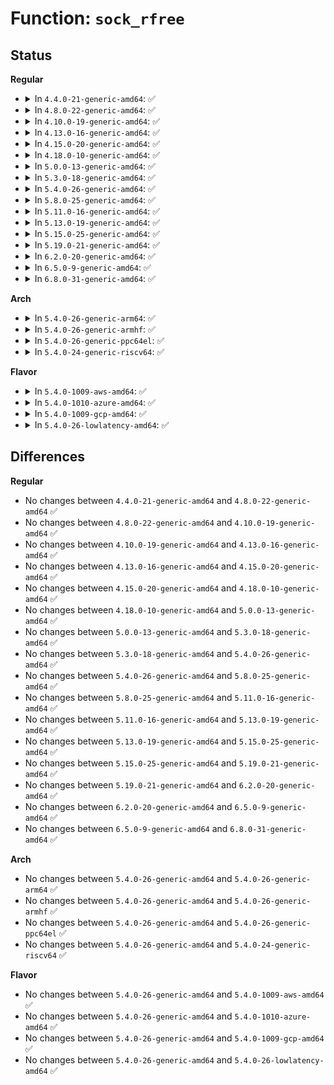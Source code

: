 # Function: <code>sock_rfree</code>

## Status
<b>Regular</b>
<ul>
<li>
<details>
<summary>In <code>4.4.0-21-generic-amd64</code>: ✅</summary>

```c
void sock_rfree(struct sk_buff * skb)
```

```json
{
  "name": "sock_rfree",
  "collision_type": "Unique Global",
  "inline_type": "No",
  "funcs": [
    {
      "addr": 18446744071586185904,
      "name": "sock_rfree",
      "external": true,
      "loc": "net/core/sock.c:1701",
      "file": "net/core/sock.c",
      "inline": "seen, unknown",
      "caller_inline": [],
      "caller_func": [
        "net/netlink/af_netlink.c:netlink_skb_destructor"
      ]
    }
  ],
  "symbols": [
    {
      "addr": 18446744071586185904,
      "name": "sock_rfree",
      "section": ".text",
      "bind": "STB_GLOBAL",
      "size": 48
    }
  ]
}
```
</details>
</li>
<li>
<details>
<summary>In <code>4.8.0-22-generic-amd64</code>: ✅</summary>

```c
void sock_rfree(struct sk_buff * skb)
```

```json
{
  "name": "sock_rfree",
  "collision_type": "Unique Global",
  "inline_type": "No",
  "funcs": [
    {
      "addr": 18446744071586618400,
      "name": "sock_rfree",
      "external": true,
      "loc": "net/core/sock.c:1730",
      "file": "net/core/sock.c",
      "inline": "seen, unknown",
      "caller_inline": [],
      "caller_func": [
        "net/netlink/af_netlink.c:netlink_skb_destructor"
      ]
    }
  ],
  "symbols": [
    {
      "addr": 18446744071586618400,
      "name": "sock_rfree",
      "section": ".text",
      "bind": "STB_GLOBAL",
      "size": 77
    }
  ]
}
```
</details>
</li>
<li>
<details>
<summary>In <code>4.10.0-19-generic-amd64</code>: ✅</summary>

```c
void sock_rfree(struct sk_buff * skb)
```

```json
{
  "name": "sock_rfree",
  "collision_type": "Unique Global",
  "inline_type": "No",
  "funcs": [
    {
      "addr": 18446744071586802528,
      "name": "sock_rfree",
      "external": true,
      "loc": "net/core/sock.c:1728",
      "file": "net/core/sock.c",
      "inline": "seen, unknown",
      "caller_inline": [],
      "caller_func": [
        "net/netlink/af_netlink.c:netlink_skb_destructor"
      ]
    }
  ],
  "symbols": [
    {
      "addr": 18446744071586802528,
      "name": "sock_rfree",
      "section": ".text",
      "bind": "STB_GLOBAL",
      "size": 89
    }
  ]
}
```
</details>
</li>
<li>
<details>
<summary>In <code>4.13.0-16-generic-amd64</code>: ✅</summary>

```c
void sock_rfree(struct sk_buff * skb)
```

```json
{
  "name": "sock_rfree",
  "collision_type": "Unique Global",
  "inline_type": "No",
  "funcs": [
    {
      "addr": 18446744071586926432,
      "name": "sock_rfree",
      "external": true,
      "loc": "net/core/sock.c:1867",
      "file": "net/core/sock.c",
      "inline": "seen, unknown",
      "caller_inline": [],
      "caller_func": [
        "net/netlink/af_netlink.c:netlink_skb_destructor"
      ]
    }
  ],
  "symbols": [
    {
      "addr": 18446744071586926432,
      "name": "sock_rfree",
      "section": ".text",
      "bind": "STB_GLOBAL",
      "size": 89
    }
  ]
}
```
</details>
</li>
<li>
<details>
<summary>In <code>4.15.0-20-generic-amd64</code>: ✅</summary>

```c
void sock_rfree(struct sk_buff * skb)
```

```json
{
  "name": "sock_rfree",
  "collision_type": "Unique Global",
  "inline_type": "No",
  "funcs": [
    {
      "addr": 18446744071587419024,
      "name": "sock_rfree",
      "external": true,
      "loc": "net/core/sock.c:1878",
      "file": "net/core/sock.c",
      "inline": "seen, unknown",
      "caller_inline": [],
      "caller_func": [
        "net/netlink/af_netlink.c:netlink_skb_destructor"
      ]
    }
  ],
  "symbols": [
    {
      "addr": 18446744071587419024,
      "name": "sock_rfree",
      "section": ".text",
      "bind": "STB_GLOBAL",
      "size": 89
    }
  ]
}
```
</details>
</li>
<li>
<details>
<summary>In <code>4.18.0-10-generic-amd64</code>: ✅</summary>

```c
void sock_rfree(struct sk_buff * skb)
```

```json
{
  "name": "sock_rfree",
  "collision_type": "Unique Global",
  "inline_type": "No",
  "funcs": [
    {
      "addr": 18446744071587721584,
      "name": "sock_rfree",
      "external": true,
      "loc": "net/core/sock.c:1898",
      "file": "net/core/sock.c",
      "inline": "seen, unknown",
      "caller_inline": [],
      "caller_func": [
        "net/netlink/af_netlink.c:netlink_skb_destructor"
      ]
    }
  ],
  "symbols": [
    {
      "addr": 18446744071587721584,
      "name": "sock_rfree",
      "section": ".text",
      "bind": "STB_GLOBAL",
      "size": 89
    }
  ]
}
```
</details>
</li>
<li>
<details>
<summary>In <code>5.0.0-13-generic-amd64</code>: ✅</summary>

```c
void sock_rfree(struct sk_buff * skb)
```

```json
{
  "name": "sock_rfree",
  "collision_type": "Unique Global",
  "inline_type": "No",
  "funcs": [
    {
      "addr": 18446744071587854608,
      "name": "sock_rfree",
      "external": true,
      "loc": "net/core/sock.c:1894",
      "file": "net/core/sock.c",
      "inline": "seen, unknown",
      "caller_inline": [],
      "caller_func": [
        "net/netlink/af_netlink.c:netlink_skb_destructor"
      ]
    }
  ],
  "symbols": [
    {
      "addr": 18446744071587854608,
      "name": "sock_rfree",
      "section": ".text",
      "bind": "STB_GLOBAL",
      "size": 89
    }
  ]
}
```
</details>
</li>
<li>
<details>
<summary>In <code>5.3.0-18-generic-amd64</code>: ✅</summary>

```c
void sock_rfree(struct sk_buff * skb)
```

```json
{
  "name": "sock_rfree",
  "collision_type": "Unique Global",
  "inline_type": "No",
  "funcs": [
    {
      "addr": 18446744071588159008,
      "name": "sock_rfree",
      "external": true,
      "loc": "net/core/sock.c:2035",
      "file": "net/core/sock.c",
      "inline": "seen, unknown",
      "caller_inline": [],
      "caller_func": [
        "net/netlink/af_netlink.c:netlink_skb_destructor"
      ]
    }
  ],
  "symbols": [
    {
      "addr": 18446744071588159008,
      "name": "sock_rfree",
      "section": ".text",
      "bind": "STB_GLOBAL",
      "size": 86
    }
  ]
}
```
</details>
</li>
<li>
<details>
<summary>In <code>5.4.0-26-generic-amd64</code>: ✅</summary>

```c
void sock_rfree(struct sk_buff * skb)
```

```json
{
  "name": "sock_rfree",
  "collision_type": "Unique Global",
  "inline_type": "No",
  "funcs": [
    {
      "addr": 18446744071588364272,
      "name": "sock_rfree",
      "external": true,
      "loc": "net/core/sock.c:2048",
      "file": "net/core/sock.c",
      "inline": "seen, unknown",
      "caller_inline": [],
      "caller_func": [
        "net/netlink/af_netlink.c:netlink_skb_destructor"
      ]
    }
  ],
  "symbols": [
    {
      "addr": 18446744071588364272,
      "name": "sock_rfree",
      "section": ".text",
      "bind": "STB_GLOBAL",
      "size": 86
    }
  ]
}
```
</details>
</li>
<li>
<details>
<summary>In <code>5.8.0-25-generic-amd64</code>: ✅</summary>

```c
void sock_rfree(struct sk_buff * skb)
```

```json
{
  "name": "sock_rfree",
  "collision_type": "Unique Global",
  "inline_type": "No",
  "funcs": [
    {
      "addr": 18446744071589223376,
      "name": "sock_rfree",
      "external": true,
      "loc": "net/core/sock.c:2145",
      "file": "net/core/sock.c",
      "inline": "seen, unknown",
      "caller_inline": [],
      "caller_func": [
        "net/netlink/af_netlink.c:netlink_skb_destructor"
      ]
    }
  ],
  "symbols": [
    {
      "addr": 18446744071589223376,
      "name": "sock_rfree",
      "section": ".text",
      "bind": "STB_GLOBAL",
      "size": 86
    }
  ]
}
```
</details>
</li>
<li>
<details>
<summary>In <code>5.11.0-16-generic-amd64</code>: ✅</summary>

```c
void sock_rfree(struct sk_buff * skb)
```

```json
{
  "name": "sock_rfree",
  "collision_type": "Unique Global",
  "inline_type": "No",
  "funcs": [
    {
      "addr": 18446744071589222048,
      "name": "sock_rfree",
      "external": true,
      "loc": "net/core/sock.c:2137",
      "file": "net/core/sock.c",
      "inline": "seen, unknown",
      "caller_inline": [],
      "caller_func": [
        "net/netlink/af_netlink.c:netlink_skb_destructor"
      ]
    }
  ],
  "symbols": [
    {
      "addr": 18446744071589222048,
      "name": "sock_rfree",
      "section": ".text",
      "bind": "STB_GLOBAL",
      "size": 86
    }
  ]
}
```
</details>
</li>
<li>
<details>
<summary>In <code>5.13.0-19-generic-amd64</code>: ✅</summary>

```c
void sock_rfree(struct sk_buff * skb)
```

```json
{
  "name": "sock_rfree",
  "collision_type": "Unique Global",
  "inline_type": "No",
  "funcs": [
    {
      "addr": 18446744071589115824,
      "name": "sock_rfree",
      "external": true,
      "loc": "net/core/sock.c:2160",
      "file": "net/core/sock.c",
      "inline": "seen, unknown",
      "caller_inline": [],
      "caller_func": [
        "net/netlink/af_netlink.c:netlink_skb_destructor"
      ]
    }
  ],
  "symbols": [
    {
      "addr": 18446744071589115824,
      "name": "sock_rfree",
      "section": ".text",
      "bind": "STB_GLOBAL",
      "size": 90
    }
  ]
}
```
</details>
</li>
<li>
<details>
<summary>In <code>5.15.0-25-generic-amd64</code>: ✅</summary>

```c
void sock_rfree(struct sk_buff * skb)
```

```json
{
  "name": "sock_rfree",
  "collision_type": "Unique Global",
  "inline_type": "No",
  "funcs": [
    {
      "addr": 18446744071589834304,
      "name": "sock_rfree",
      "external": true,
      "loc": "net/core/sock.c:2284",
      "file": "net/core/sock.c",
      "inline": "seen, unknown",
      "caller_inline": [],
      "caller_func": [
        "net/netlink/af_netlink.c:netlink_skb_destructor"
      ]
    }
  ],
  "symbols": [
    {
      "addr": 18446744071589834304,
      "name": "sock_rfree",
      "section": ".text",
      "bind": "STB_GLOBAL",
      "size": 90
    }
  ]
}
```
</details>
</li>
<li>
<details>
<summary>In <code>5.19.0-21-generic-amd64</code>: ✅</summary>

```c
void sock_rfree(struct sk_buff * skb)
```

```json
{
  "name": "sock_rfree",
  "collision_type": "Unique Global",
  "inline_type": "No",
  "funcs": [
    {
      "addr": 18446744071591357824,
      "name": "sock_rfree",
      "external": true,
      "loc": "net/core/sock.c:2451",
      "file": "net/core/sock.c",
      "inline": "seen, unknown",
      "caller_inline": [],
      "caller_func": [
        "net/netlink/af_netlink.c:netlink_skb_destructor",
        "net/ipv4/tcp.c:tcp_recvmsg_locked",
        "net/ipv4/tcp.c:tcp_recvmsg_locked",
        "net/ipv4/tcp.c:tcp_read_sock",
        "net/ipv4/tcp.c:tcp_read_sock",
        "net/ipv4/tcp.c:tcp_recv_skb"
      ]
    }
  ],
  "symbols": [
    {
      "addr": 18446744071591357824,
      "name": "sock_rfree",
      "section": ".text",
      "bind": "STB_GLOBAL",
      "size": 156
    }
  ]
}
```
</details>
</li>
<li>
<details>
<summary>In <code>6.2.0-20-generic-amd64</code>: ✅</summary>

```c
void sock_rfree(struct sk_buff * skb)
```

```json
{
  "name": "sock_rfree",
  "collision_type": "Unique Global",
  "inline_type": "No",
  "funcs": [
    {
      "addr": 18446744071593125088,
      "name": "sock_rfree",
      "external": true,
      "loc": "net/core/sock.c:2530",
      "file": "net/core/sock.c",
      "inline": "seen, unknown",
      "caller_inline": [],
      "caller_func": [
        "net/netlink/af_netlink.c:netlink_skb_destructor",
        "net/ipv4/tcp.c:tcp_recvmsg_locked",
        "net/ipv4/tcp.c:tcp_recvmsg_locked",
        "net/ipv4/tcp.c:tcp_read_done",
        "net/ipv4/tcp.c:tcp_read_done",
        "net/ipv4/tcp.c:tcp_read_sock",
        "net/ipv4/tcp.c:tcp_read_sock",
        "net/ipv4/tcp.c:tcp_recv_skb"
      ]
    }
  ],
  "symbols": [
    {
      "addr": 18446744071593125088,
      "name": "sock_rfree",
      "section": ".text",
      "bind": "STB_GLOBAL",
      "size": 166
    }
  ]
}
```
</details>
</li>
<li>
<details>
<summary>In <code>6.5.0-9-generic-amd64</code>: ✅</summary>

```c
void sock_rfree(struct sk_buff * skb)
```

```json
{
  "name": "sock_rfree",
  "collision_type": "Unique Global",
  "inline_type": "No",
  "funcs": [
    {
      "addr": 18446744071593577712,
      "name": "sock_rfree",
      "external": true,
      "loc": "net/core/sock.c:2579",
      "file": "net/core/sock.c",
      "inline": "seen, unknown",
      "caller_inline": [],
      "caller_func": [
        "net/netlink/af_netlink.c:netlink_skb_destructor",
        "net/ipv4/tcp.c:tcp_recvmsg_locked",
        "net/ipv4/tcp.c:tcp_recvmsg_locked",
        "net/ipv4/tcp.c:tcp_read_done",
        "net/ipv4/tcp.c:tcp_read_done",
        "net/ipv4/tcp.c:tcp_read_sock",
        "net/ipv4/tcp.c:tcp_read_sock",
        "net/ipv4/tcp.c:tcp_recv_skb"
      ]
    }
  ],
  "symbols": [
    {
      "addr": 18446744071593577712,
      "name": "sock_rfree",
      "section": ".text",
      "bind": "STB_GLOBAL",
      "size": 166
    }
  ]
}
```
</details>
</li>
<li>
<details>
<summary>In <code>6.8.0-31-generic-amd64</code>: ✅</summary>

```c
void sock_rfree(struct sk_buff * skb)
```

```json
{
  "name": "sock_rfree",
  "collision_type": "Unique Global",
  "inline_type": "No",
  "funcs": [
    {
      "addr": 18446744071594350208,
      "name": "sock_rfree",
      "external": true,
      "loc": "net/core/sock.c:2559",
      "file": "net/core/sock.c",
      "inline": "seen, unknown",
      "caller_inline": [],
      "caller_func": [
        "net/netlink/af_netlink.c:netlink_skb_destructor",
        "net/ipv4/tcp.c:tcp_recvmsg_locked",
        "net/ipv4/tcp.c:tcp_recvmsg_locked",
        "net/ipv4/tcp.c:tcp_read_done",
        "net/ipv4/tcp.c:tcp_read_done",
        "net/ipv4/tcp.c:tcp_read_sock",
        "net/ipv4/tcp.c:tcp_read_sock",
        "net/ipv4/tcp.c:tcp_recv_skb"
      ]
    }
  ],
  "symbols": [
    {
      "addr": 18446744071594350208,
      "name": "sock_rfree",
      "section": ".text",
      "bind": "STB_GLOBAL",
      "size": 166
    }
  ]
}
```
</details>
</li>
</ul>
<b>Arch</b>
<ul>
<li>
<details>
<summary>In <code>5.4.0-26-generic-arm64</code>: ✅</summary>

```c
void sock_rfree(struct sk_buff * skb)
```

```json
{
  "name": "sock_rfree",
  "collision_type": "Unique Global",
  "inline_type": "No",
  "funcs": [
    {
      "addr": 18446603336501869840,
      "name": "sock_rfree",
      "external": true,
      "loc": "net/core/sock.c:2048",
      "file": "net/core/sock.c",
      "inline": "seen, unknown",
      "caller_inline": [],
      "caller_func": [
        "net/netlink/af_netlink.c:netlink_skb_destructor"
      ]
    }
  ],
  "symbols": [
    {
      "addr": 18446603336501869840,
      "name": "sock_rfree",
      "section": ".text",
      "bind": "STB_GLOBAL",
      "size": 140
    }
  ]
}
```
</details>
</li>
<li>
<details>
<summary>In <code>5.4.0-26-generic-armhf</code>: ✅</summary>

```c
void sock_rfree(struct sk_buff * skb)
```

```json
{
  "name": "sock_rfree",
  "collision_type": "Unique Global",
  "inline_type": "No",
  "funcs": [
    {
      "addr": 3234638080,
      "name": "sock_rfree",
      "external": true,
      "loc": "net/core/sock.c:2048",
      "file": "net/core/sock.c",
      "inline": "seen, unknown",
      "caller_inline": [],
      "caller_func": [
        "net/netlink/af_netlink.c:netlink_skb_destructor"
      ]
    }
  ],
  "symbols": [
    {
      "addr": 3234638080,
      "name": "sock_rfree",
      "section": ".text",
      "bind": "STB_GLOBAL",
      "size": 116
    }
  ]
}
```
</details>
</li>
<li>
<details>
<summary>In <code>5.4.0-26-generic-ppc64el</code>: ✅</summary>

```c
void sock_rfree(struct sk_buff * skb)
```

```json
{
  "name": "sock_rfree",
  "collision_type": "Unique Global",
  "inline_type": "No",
  "funcs": [
    {
      "addr": 13835058055295279840,
      "name": "sock_rfree",
      "external": true,
      "loc": "net/core/sock.c:2048",
      "file": "net/core/sock.c",
      "inline": "seen, unknown",
      "caller_inline": [],
      "caller_func": [
        "net/netlink/af_netlink.c:netlink_skb_destructor"
      ]
    }
  ],
  "symbols": [
    {
      "addr": 13835058055295279840,
      "name": "sock_rfree",
      "section": ".text",
      "bind": "STB_GLOBAL",
      "size": 104
    }
  ]
}
```
</details>
</li>
<li>
<details>
<summary>In <code>5.4.0-24-generic-riscv64</code>: ✅</summary>

```c
void sock_rfree(struct sk_buff * skb)
```

```json
{
  "name": "sock_rfree",
  "collision_type": "Unique Global",
  "inline_type": "No",
  "funcs": [
    {
      "addr": 18446743936278197060,
      "name": "sock_rfree",
      "external": true,
      "loc": "net/core/sock.c:2048",
      "file": "net/core/sock.c",
      "inline": "seen, unknown",
      "caller_inline": [],
      "caller_func": [
        "net/netlink/af_netlink.c:netlink_skb_destructor"
      ]
    }
  ],
  "symbols": [
    {
      "addr": 18446743936278197060,
      "name": "sock_rfree",
      "section": ".text",
      "bind": "STB_GLOBAL",
      "size": 100
    }
  ]
}
```
</details>
</li>
</ul>
<b>Flavor</b>
<ul>
<li>
<details>
<summary>In <code>5.4.0-1009-aws-amd64</code>: ✅</summary>

```c
void sock_rfree(struct sk_buff * skb)
```

```json
{
  "name": "sock_rfree",
  "collision_type": "Unique Global",
  "inline_type": "No",
  "funcs": [
    {
      "addr": 18446744071587971056,
      "name": "sock_rfree",
      "external": true,
      "loc": "net/core/sock.c:2048",
      "file": "net/core/sock.c",
      "inline": "seen, unknown",
      "caller_inline": [],
      "caller_func": [
        "net/netlink/af_netlink.c:netlink_skb_destructor"
      ]
    }
  ],
  "symbols": [
    {
      "addr": 18446744071587971056,
      "name": "sock_rfree",
      "section": ".text",
      "bind": "STB_GLOBAL",
      "size": 86
    }
  ]
}
```
</details>
</li>
<li>
<details>
<summary>In <code>5.4.0-1010-azure-amd64</code>: ✅</summary>

```c
void sock_rfree(struct sk_buff * skb)
```

```json
{
  "name": "sock_rfree",
  "collision_type": "Unique Global",
  "inline_type": "No",
  "funcs": [
    {
      "addr": 18446744071587684160,
      "name": "sock_rfree",
      "external": true,
      "loc": "net/core/sock.c:2048",
      "file": "net/core/sock.c",
      "inline": "seen, unknown",
      "caller_inline": [],
      "caller_func": [
        "net/netlink/af_netlink.c:netlink_skb_destructor"
      ]
    }
  ],
  "symbols": [
    {
      "addr": 18446744071587684160,
      "name": "sock_rfree",
      "section": ".text",
      "bind": "STB_GLOBAL",
      "size": 86
    }
  ]
}
```
</details>
</li>
<li>
<details>
<summary>In <code>5.4.0-1009-gcp-amd64</code>: ✅</summary>

```c
void sock_rfree(struct sk_buff * skb)
```

```json
{
  "name": "sock_rfree",
  "collision_type": "Unique Global",
  "inline_type": "No",
  "funcs": [
    {
      "addr": 18446744071588302832,
      "name": "sock_rfree",
      "external": true,
      "loc": "net/core/sock.c:2048",
      "file": "net/core/sock.c",
      "inline": "seen, unknown",
      "caller_inline": [],
      "caller_func": [
        "net/netlink/af_netlink.c:netlink_skb_destructor"
      ]
    }
  ],
  "symbols": [
    {
      "addr": 18446744071588302832,
      "name": "sock_rfree",
      "section": ".text",
      "bind": "STB_GLOBAL",
      "size": 86
    }
  ]
}
```
</details>
</li>
<li>
<details>
<summary>In <code>5.4.0-26-lowlatency-amd64</code>: ✅</summary>

```c
void sock_rfree(struct sk_buff * skb)
```

```json
{
  "name": "sock_rfree",
  "collision_type": "Unique Global",
  "inline_type": "No",
  "funcs": [
    {
      "addr": 18446744071588438208,
      "name": "sock_rfree",
      "external": true,
      "loc": "net/core/sock.c:2048",
      "file": "net/core/sock.c",
      "inline": "seen, unknown",
      "caller_inline": [],
      "caller_func": [
        "net/netlink/af_netlink.c:netlink_skb_destructor"
      ]
    }
  ],
  "symbols": [
    {
      "addr": 18446744071588438208,
      "name": "sock_rfree",
      "section": ".text",
      "bind": "STB_GLOBAL",
      "size": 86
    }
  ]
}
```
</details>
</li>
</ul>

## Differences
<b>Regular</b>
<ul>
<li>
No changes between <code>4.4.0-21-generic-amd64</code> and <code>4.8.0-22-generic-amd64</code> ✅
</li>
<li>
No changes between <code>4.8.0-22-generic-amd64</code> and <code>4.10.0-19-generic-amd64</code> ✅
</li>
<li>
No changes between <code>4.10.0-19-generic-amd64</code> and <code>4.13.0-16-generic-amd64</code> ✅
</li>
<li>
No changes between <code>4.13.0-16-generic-amd64</code> and <code>4.15.0-20-generic-amd64</code> ✅
</li>
<li>
No changes between <code>4.15.0-20-generic-amd64</code> and <code>4.18.0-10-generic-amd64</code> ✅
</li>
<li>
No changes between <code>4.18.0-10-generic-amd64</code> and <code>5.0.0-13-generic-amd64</code> ✅
</li>
<li>
No changes between <code>5.0.0-13-generic-amd64</code> and <code>5.3.0-18-generic-amd64</code> ✅
</li>
<li>
No changes between <code>5.3.0-18-generic-amd64</code> and <code>5.4.0-26-generic-amd64</code> ✅
</li>
<li>
No changes between <code>5.4.0-26-generic-amd64</code> and <code>5.8.0-25-generic-amd64</code> ✅
</li>
<li>
No changes between <code>5.8.0-25-generic-amd64</code> and <code>5.11.0-16-generic-amd64</code> ✅
</li>
<li>
No changes between <code>5.11.0-16-generic-amd64</code> and <code>5.13.0-19-generic-amd64</code> ✅
</li>
<li>
No changes between <code>5.13.0-19-generic-amd64</code> and <code>5.15.0-25-generic-amd64</code> ✅
</li>
<li>
No changes between <code>5.15.0-25-generic-amd64</code> and <code>5.19.0-21-generic-amd64</code> ✅
</li>
<li>
No changes between <code>5.19.0-21-generic-amd64</code> and <code>6.2.0-20-generic-amd64</code> ✅
</li>
<li>
No changes between <code>6.2.0-20-generic-amd64</code> and <code>6.5.0-9-generic-amd64</code> ✅
</li>
<li>
No changes between <code>6.5.0-9-generic-amd64</code> and <code>6.8.0-31-generic-amd64</code> ✅
</li>
</ul>
<b>Arch</b>
<ul>
<li>
No changes between <code>5.4.0-26-generic-amd64</code> and <code>5.4.0-26-generic-arm64</code> ✅
</li>
<li>
No changes between <code>5.4.0-26-generic-amd64</code> and <code>5.4.0-26-generic-armhf</code> ✅
</li>
<li>
No changes between <code>5.4.0-26-generic-amd64</code> and <code>5.4.0-26-generic-ppc64el</code> ✅
</li>
<li>
No changes between <code>5.4.0-26-generic-amd64</code> and <code>5.4.0-24-generic-riscv64</code> ✅
</li>
</ul>
<b>Flavor</b>
<ul>
<li>
No changes between <code>5.4.0-26-generic-amd64</code> and <code>5.4.0-1009-aws-amd64</code> ✅
</li>
<li>
No changes between <code>5.4.0-26-generic-amd64</code> and <code>5.4.0-1010-azure-amd64</code> ✅
</li>
<li>
No changes between <code>5.4.0-26-generic-amd64</code> and <code>5.4.0-1009-gcp-amd64</code> ✅
</li>
<li>
No changes between <code>5.4.0-26-generic-amd64</code> and <code>5.4.0-26-lowlatency-amd64</code> ✅
</li>
</ul>
